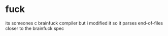 # fuck

its someones c brainfuck compiler but i modified it so it parses end-of-files
closer to the brainfuck spec

